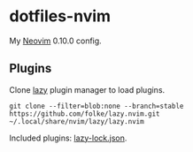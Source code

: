 # dotfiles-nvim

My [Neovim](https://neovim.io/) 0.10.0 config.

## Plugins

Clone [lazy](https://github.com/folke/lazy.nvim) plugin manager to load plugins.

    git clone --filter=blob:none --branch=stable https://github.com/folke/lazy.nvim.git ~/.local/share/nvim/lazy/lazy.nvim

Included plugins: [lazy-lock.json](lazy-lock.json).
